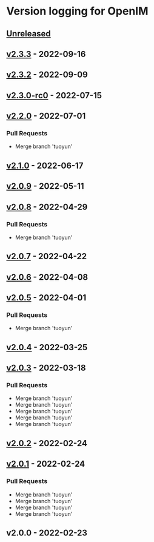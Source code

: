 # Version logging for OpenIM

<!-- BEGIN MUNGE: GENERATED_TOC -->

<!-- END MUNGE: GENERATED_TOC -->

<a name="unreleased"></a>
## [Unreleased]


<a name="v2.3.3"></a>
## [v2.3.3] - 2022-09-16

<a name="v2.3.2"></a>
## [v2.3.2] - 2022-09-09

<a name="v2.3.0-rc0"></a>
## [v2.3.0-rc0] - 2022-07-15

<a name="v2.2.0"></a>
## [v2.2.0] - 2022-07-01
### Pull Requests
- Merge branch 'tuoyun'


<a name="v2.1.0"></a>
## [v2.1.0] - 2022-06-17

<a name="v2.0.9"></a>
## [v2.0.9] - 2022-05-11

<a name="v2.0.8"></a>
## [v2.0.8] - 2022-04-29
### Pull Requests
- Merge branch 'tuoyun'


<a name="v2.0.7"></a>
## [v2.0.7] - 2022-04-22

<a name="v2.0.6"></a>
## [v2.0.6] - 2022-04-08

<a name="v2.0.5"></a>
## [v2.0.5] - 2022-04-01
### Pull Requests
- Merge branch 'tuoyun'


<a name="v2.0.4"></a>
## [v2.0.4] - 2022-03-25

<a name="v2.0.3"></a>
## [v2.0.3] - 2022-03-18
### Pull Requests
- Merge branch 'tuoyun'
- Merge branch 'tuoyun'
- Merge branch 'tuoyun'
- Merge branch 'tuoyun'
- Merge branch 'tuoyun'


<a name="v2.0.2"></a>
## [v2.0.2] - 2022-02-24

<a name="v2.0.1"></a>
## [v2.0.1] - 2022-02-24
### Pull Requests
- Merge branch 'tuoyun'
- Merge branch 'tuoyun'
- Merge branch 'tuoyun'
- Merge branch 'tuoyun'


<a name="v2.0.0"></a>
## v2.0.0 - 2022-02-23

[Unreleased]: https://github.com/openimsdk/openim-sdk-core/compare/v2.3.3...HEAD
[v2.3.3]: https://github.com/openimsdk/openim-sdk-core/compare/v2.3.2...v2.3.3
[v2.3.2]: https://github.com/openimsdk/openim-sdk-core/compare/v2.3.0-rc0...v2.3.2
[v2.3.0-rc0]: https://github.com/openimsdk/openim-sdk-core/compare/v2.2.0...v2.3.0-rc0
[v2.2.0]: https://github.com/openimsdk/openim-sdk-core/compare/v2.1.0...v2.2.0
[v2.1.0]: https://github.com/openimsdk/openim-sdk-core/compare/v2.0.9...v2.1.0
[v2.0.9]: https://github.com/openimsdk/openim-sdk-core/compare/v2.0.8...v2.0.9
[v2.0.8]: https://github.com/openimsdk/openim-sdk-core/compare/v2.0.7...v2.0.8
[v2.0.7]: https://github.com/openimsdk/openim-sdk-core/compare/v2.0.6...v2.0.7
[v2.0.6]: https://github.com/openimsdk/openim-sdk-core/compare/v2.0.5...v2.0.6
[v2.0.5]: https://github.com/openimsdk/openim-sdk-core/compare/v2.0.4...v2.0.5
[v2.0.4]: https://github.com/openimsdk/openim-sdk-core/compare/v2.0.3...v2.0.4
[v2.0.3]: https://github.com/openimsdk/openim-sdk-core/compare/v2.0.2...v2.0.3
[v2.0.2]: https://github.com/openimsdk/openim-sdk-core/compare/v2.0.1...v2.0.2
[v2.0.1]: https://github.com/openimsdk/openim-sdk-core/compare/v2.0.0...v2.0.1
